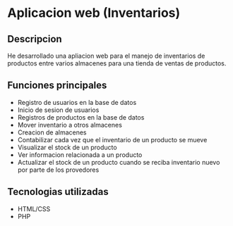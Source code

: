 # Aplicacion web (Inventarios)

## Descripcion

He desarrollado una apliacion web para el manejo de inventarios de productos entre varios almacenes para una tienda de ventas de productos.

## Funciones principales

- Registro de usuarios en la base de datos
- Inicio de sesion de usuarios
- Registros de productos en la base de datos
- Mover inventario a otros almacenes
- Creacion de almacenes
- Contabilizar cada vez que el inventario de un producto se mueve
- Visualizar el stock de un producto
- Ver informacion relacionada a un producto
- Actualizar el stock de un producto cuando se reciba inventario nuevo por parte de los provedores

## Tecnologias utilizadas

- HTML/CSS
- PHP
